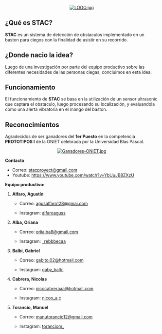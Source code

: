 <div align="center">

[![LOGO.jpg](https://i.postimg.cc/B6Nwctjk/LOGO.jpg)](https://postimg.cc/9RRpcmtY)

</div>


## ¿Qué es STAC?
**STAC** es un sistema de detección de obstaculos implementado en un baston para ciegos con la finalidad de asistir en su recorrido.

## ¿Donde nacio la idea?
Luego de una investigación por parte del equipo productivo sobre las diferentes necesidades de las personas ciegas, concluimos en esta idea.

## Funcionamiento
El funcionamiento de **STAC** se basa en la utilización de un sensor ultrasonic que captara el obstaculo, luego procesando su localización, y evaluandola como una alerta vibratoria en el mango del baston.

## Reconocimientos
Agradecidos de ser ganadores del **1er Puesto** en la competencia **PROTOTIPOS I** de la ONIET celebrada por la Universidad Blas Pascal.
<div align="center">

[![Ganadores-ONIET.jpg](https://i.postimg.cc/qR4h8vKP/Ganadores-ONIET.jpg)](https://postimg.cc/HJvkmHBz)

</div>

**Contacto**
* Correo: stacproyect@gmail.com
* Youtube: https://www.youtube.com/watch?v=YbUuJB8ZXzU

**Equipo productivo:**

1. **Alfaro, Agustín**

    * Correo: agusalfaro128@gmai.com

    * Instagram: [alfaroaguss](https://www.instagram.com/alfaroaguss_/)

2. **Alba, Oriana**

    * Correo: oriialba8@gmail.com

    * Instagram: [_rebbbecaa](https://www.instagram.com/_rebbbecaa/)

3. **Balbi, Gabriel**

    * Correo: gabito.02@hotmail.com

    * Instagram: [gaby_balbi](https://www.instagram.com/gaby_balbi/)

4. **Cabrera, Nicolas**

    * Correo: nicocabreraaa@hotmail.com

    * Instagram: [nicoo_a.c](https://www.instagram.com/nicoo_a.c/)

5. **Torancio, Manuel**

    * Correo: manutorancio12@gmail.com

    * Instagram: [toranciom_](https://www.instagram.com/toranciom_/)
